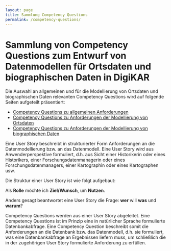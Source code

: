 ```yaml
---
layout: page
title: Sammlung Competency Questions
permalink: /competency-questions/
---
```


# Sammlung von Competency Questions zum Entwurf von Datenmodellen für Ortsdaten und biographischen Daten in DigiKAR

Die Auswahl an allgemeinen und für die Modellierung von Ortsdaten und biographischen Daten relevanten Competency Questions wird auf folgende Seiten aufgeteilt präsentiert:

- [Competency Questions zu allgemeinen Anforderungen](competency-questions/gen/)
- [Competency Questions zu Anforderungen der Modellierung von Ortsdaten](competency-questions/geo/)
- [Competency Questions zu Anforderungen der Modellierung von biographischen Daten](competency-questions/bio/)

Eine User Story beschreibt in strukturierter Form Anforderungen an die Datenmodellierung bzw. an das Datenmodell. Eine User Story wird aus Anwenderperspektive formuliert, d.h. aus Sicht einer Historikerin oder eines Historikers, einer Forschungsdatenmanagerin oder eines Forschungsdatenmanagers, einer Kartographin oder eines Kartographen usw.

Die Struktur einer User Story ist wie folgt aufgebaut:

Als **Rolle** möchte ich **Ziel/Wunsch**, um **Nutzen**.

Anders gesagt beantwortet eine User Story die Frage: **wer** will **was** und **warum**?

Competency Questions werden aus einer User Story abgeleitet. Eine Competency Questions ist im Prinzip eine in natürlicher Sprache formulierte Datenbankabfrage. Eine Competency Question beschreibt somit die Anforderungen an die Datenbank bzw. das Datenmodell, d.h. sie formuliert, was eine Datenbankabfrage an Ergebnissen liefern muss, um schließlich die in der zugehörigen User Story formulierte Anforderung zu erfüllen.
